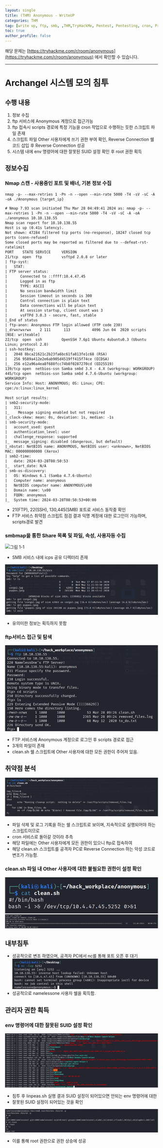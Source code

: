 ```yaml
---
layout: single
title: (THM) Anonymous - WriteUP
categories: THM
tag: [write up, ftp, smb, ,THM,TryHackMe, Pentest, Pentesting, cron, Privilege elevation]
toc: true
author_profile: false
---
```


해당 문제는 [https://tryhackme.com/r/room/anonymous](https://tryhackme.com/r/room/anonymous) 에서 확인할 수 있습니다.

***

# Archangel 시스템 모의 침투
## 수행 내용
1. 정보 수집
2. ftp 서비스에 Anonymous 계정으로 접근가능
3. ftp 접속시 scripts 경로에 특정 기능을 cron 작업으로 수행하는 듯한 스크립트 파일 존재
4. 스크립트 파일 Other 사용자에게 쓰기 권한 부여 확인, Reverse Connection 쉘 코드 삽입 후 Reverse Connection 성공
5. 시스템 내에 env 명령어에 대한 잘못된 SUID 설정 확인 후 root 권한 획득 
## 정보수집
### Nmap 스캔 - 사용중인 포트 및 배너, 기본 정보 수집

```
nmap -p- --max-retries 1 -Pn -n --open --min-rate 5000 -T4 -sV -sC -A -oA ./Anonymous {target_ip}
```

```
# Nmap 7.93 scan initiated Thu Mar 28 04:49:41 2024 as: nmap -p- --max-retries 1 -Pn -n --open --min-rate 5000 -T4 -sV -sC -A -oA ./anonymous 10.10.138.55
Nmap scan report for 10.10.138.55
Host is up (0.41s latency).
Not shown: 47284 filtered tcp ports (no-response), 18247 closed tcp ports (conn-refused)
Some closed ports may be reported as filtered due to --defeat-rst-ratelimit
PORT    STATE SERVICE     VERSION
21/tcp  open  ftp         vsftpd 2.0.8 or later
| ftp-syst: 
|   STAT: 
| FTP server status:
|      Connected to ::ffff:10.4.47.45
|      Logged in as ftp
|      TYPE: ASCII
|      No session bandwidth limit
|      Session timeout in seconds is 300
|      Control connection is plain text
|      Data connections will be plain text
|      At session startup, client count was 3
|      vsFTPd 3.0.3 - secure, fast, stable
|_End of status
| ftp-anon: Anonymous FTP login allowed (FTP code 230)
|_drwxrwxrwx    2 111      113          4096 Jun 04  2020 scripts [NSE: writeable]
22/tcp  open  ssh         OpenSSH 7.6p1 Ubuntu 4ubuntu0.3 (Ubuntu Linux; protocol 2.0)
| ssh-hostkey: 
|   2048 8bca21621c2b23fa6bc61fa813fe1c68 (RSA)
|   256 9589a412e2e6ab905d4519ff415f74ce (ECDSA)
|_  256 e12a96a4ea8f688fcc74b8f0287270cd (ED25519)
139/tcp open  netbios-ssn Samba smbd 3.X - 4.X (workgroup: WORKGROUP)
445/tcp open  netbios-ssn Samba smbd 4.7.6-Ubuntu (workgroup: WORKGROUP)
Service Info: Host: ANONYMOUS; OS: Linux; CPE: cpe:/o:linux:linux_kernel

Host script results:
| smb2-security-mode: 
|   311: 
|_    Message signing enabled but not required
|_clock-skew: mean: 0s, deviation: 1s, median: -1s
| smb-security-mode: 
|   account_used: guest
|   authentication_level: user
|   challenge_response: supported
|_  message_signing: disabled (dangerous, but default)
|_nbstat: NetBIOS name: ANONYMOUS, NetBIOS user: <unknown>, NetBIOS MAC: 000000000000 (Xerox)
| smb2-time: 
|   date: 2024-03-28T08:50:53
|_  start_date: N/A
| smb-os-discovery: 
|   OS: Windows 6.1 (Samba 4.7.6-Ubuntu)
|   Computer name: anonymous
|   NetBIOS computer name: ANONYMOUS\x00
|   Domain name: \x00
|   FQDN: anonymous
|_  System time: 2024-03-28T08:50:53+00:00
```

- 21(FTP), 22(SSH), 130,445(SMB) 포트로 서비스 동작중 확인
- FTP 서비스 취약점 스크립트 점검 결과 익명 계정에 대한 로그인이 가능하며, scripts경로 발견

### smbmap을 통한 Share 목록 및 파일, 속성, 사용자등 수집

![그림 1-1](/assets/image/write-up/thm_anonymous/image-1.png)
- SMB 서비스 내에 icps 공유 디렉터리 존재

![그림 1-2](/assets/image/write-up/thm_anonymous/image.png)
- 유의미한 정보는 획득하지 못함

### ftp서비스 접근 및 탐색

![그림 1-3](/assets/image/write-up/thm_anonymous/image-2.png)
- FTP 서비스에 Anonymous 계정으로 로그인 후 scripts 경로로 접근
- 3개의 파일이 존재
- clean.sh 쉘 스크립트에 Other 사용자에 대한 모든 권한이 주어져 있음.

## 취약점 분석

![그림 1-4](/assets/image/write-up/thm_anonymous/image-3.png)
- 파일 삭제 및 로그 기록을 하는 쉘 스크립트로 보이며, 지속적으로 실행되어야 하는 스크립트이므로
- cron 서비스로 돌아갈 것이라 추측
- 해당 파일에는 Other 사용자에게 모든 권한이 있으니 ftp로 접속하여
- 해당 clean.sh 스크립트를 공격자 PC로 Reverse Connection 하는 악성 코드로 변조가 가능함.

### clean.sh 파일 내 Other 사용자에 대한 불필요한 권한이 설정 확인

![그림 1-5](/assets/image/write-up/thm_anonymous/image-4.png)
![그림 1-6](/assets/image/write-up/thm_anonymous/image-5.png)

## 내부침투

- 성공적으로 변조 하였으며, 공격자 PC에서 nc를 통해 포트 오픈 후 대기
![그림 1-7](/assets/image/write-up/thm_anonymous/image-8.png)
- 성공적으로 namelessone 사용자 쉘을 획득함.

## 관리자 권한 획득
### env 명령어에 대한 잘못된 SUID 설정 확인

![그림 1-8](/assets/image/write-up/thm_anonymous/image-6.png)
- 침투 후 linpeas.sh 실행 결과 SUID 설정이 되어있으면 안되는 env 명령어에 대한
- 잘못된 SUID 설정이 되어있는 것을 확인

![그림 1-9](/assets/image/write-up/thm_anonymous/image-7.png)
- 이를 통해 root 권한으로 권한 상승에 성공